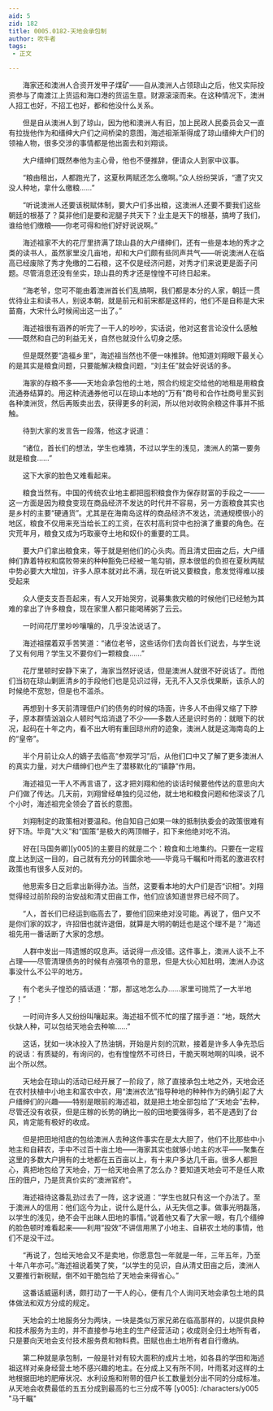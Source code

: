 ```yaml
---
aid: 5
zid: 182
title: 0005.0182-天地会承包制
author: 吹牛者
tags: 
 - 正文

---
```




　　海家还和澳洲人合资开发甲子煤矿——自从澳洲人占领琼山之后，他又实际投资参与了南渡江上货运和海口港的货运生意。财源滚滚而来。在这种情况下，澳洲人招工也好，不招工也好，都和他没什么关系。

　　但是自从澳洲人到了琼山，因为他和澳洲人有旧，加上民政人民委员会又一直有拉拢他作为和缙绅大户们之间桥梁的意图，海述祖渐渐得成了琼山缙绅大户们的领袖人物，很多交涉的事情都是他出面去和刘翔谈。

　　大户缙绅们既然奉他为主心骨，他也不便推辞，便请众人到家中议事。

　　“粮由租出，人都跑光了，这夏秋两赋还怎么缴啊。”众人纷纷哭诉，“遭了灾又没人种地，拿什么缴粮……”

　　“听说澳洲人还要该税赋体制，要大户们多出粮，这澳洲人还要不要我们这些朝廷的根基了？莫非他们是要和泥腿子共天下？业主是天下的根基，搞垮了我们，谁给他们缴粮——你老可得和他们好好说说啊。”

　　海述祖家不大的花厅里挤满了琼山县的大户缙绅们，还有一些是本地的秀才之类的读书人，虽然家里没几亩地，却和大户们颇有些同声共气——听说澳洲人在临高已经废除了秀才免缴的二石粮，这不仅是经济问题，对秀才们来说更是面子问题。尽管消息还没有坐实，琼山县的秀才还是惶惶不可终日起来。

　　“海老爷，您可不能由着澳洲首长们乱搞啊，我们都是本分的人家，朝廷一贯优待业主和读书人，别说本朝，就是前元和前宋都是这样的，他们不是自称是大宋苗裔，大宋什么时候闹出这一出了。”

　　海述祖很有涵养的听完了一干人的吵吵，实话说，他对这套言论没什么感触——既然和自己的利益无关，自然也就没什么切身之感。

　　但是既然要“造福乡里”，海述祖当然也不便一味推辞。他知道刘翔眼下最关心的是其实是粮食问题，只要能解决粮食问题，“刘主任”就会好说话的多。

　　海家的存粮不多——天地会承包他的土地，照合约规定交给他的地租是用粮食流通券结算的。用这种流通券他可以在琼山本地的“万有”商号和合作社商号里买到各种澳洲货，然后再贩卖出去，获得更多的利润，所以他对收购余粮这件事并不抵触。

　　待到大家的发言告一段落，他这才说道：

　　“诸位，首长们的想法，学生也难猜，不过以学生的浅见，澳洲人的第一要务就是粮食……”

　　这下大家的脸色又难看起来。

　　粮食当然有。中国的传统农业地主都把囤积粮食作为保存财富的手段之一——这一方面是因为粮食变现在商品经济不发达的时代并不容易，另一方面粮食其实也是乡村的主要“硬通货”。尤其是在海南岛这样的商品经济不发达，流通规模很小的地区，粮食不仅用来充当给长工的工资，在农村高利贷中也扮演了重要的角色。在灾荒年月，粮食又成为巧取豪夺土地和奴仆的重要的工具。

　　要大户们拿出粮食来，等于就是剜他们的心头肉。而且清丈田亩之后，大户缙绅们靠着特权和腐败带来的种种豁免已经被一笔勾销，原本很低的负担在夏秋两赋中势必要大大增加，许多人原本就对此不满，现在听说又要粮食，愈发觉得难以接受起来

　　众人便支支吾吾起来，有人又开始哭穷，说募集救灾粮的时候他们已经勉为其难的拿出了许多粮食，现在家里人都只能喝稀粥了云云。

　　一时间花厅里吵吵嚷嚷的，几乎没法说话了。

　　海述祖摆着双手苦笑道：“诸位老爷，这些话你们去向首长们说去，与学生说了又有何用？学生又不要你们一颗粮食……”

　　花厅里顿时安静下来了，海家当然好说话，但是澳洲人就很不好说话了。而他们当初在琼山剿匪清乡的手段他们也是见识过得，无孔不入又杀伐果断，该杀人的时候绝不宽恕，但是也不滥杀。

　　再想到十多天前清理佃户们的债务的时候的场面，许多人不由得又缩了下脖子，原本群情汹汹众人顿时气焰消退了不少——多数人还是识时务的：就眼下的状况，起码在十年之内，看不出大明有重回琼州府的迹象，澳洲人就是这海南岛的上的“皇帝”。

　　半个月前让众人的嫡子去临高“参观学习”后，从他们口中又了解了更多澳洲人的真实力量，对大户缙绅们也产生了潜移默化的“镇静”作用。

　　海述祖见一干人不再言语了，这才把刘翔和他的谈话时候要他传达的意思向大户们做了传达。几天前，刘翔曾经单独约见过他，就土地和粮食问题和他深谈了几个小时，海述祖完全领会了首长的意图。

　　刘翔制定的政策相对要温和。他自知自己如果一味的抵制执委会的政策很难有好下场。毕竟“大义”和“国策”是极大的两顶帽子，扣下来他绝对吃不消。

　　好在[马国务卿][y005]的主要目的就是二个：粮食和土地集约。只要在一定程度上达到这一目的，自己就有充分的转圜余地——毕竟马千瞩和叶雨茗的激进农村政策也有很多人反对的。

　　他思索多日之后拿出新得办法。当然，这要看本地的大户们是否“识相”。刘翔觉得经过前阶段的治安战和清丈田亩工作，他们应该知道世界已经不同了。

　　“人，首长们已经运到临高去了，要他们回来绝对没可能。再说了，佃户又不是你们家的奴才，许招佃也就许退佃，就算是大明的朝廷也是这个理不是？”海述祖先用一番话断了大家的念想。

　　人群中发出一阵遗憾的叹息声。话说得一点没错。这件事上，澳洲人谈不上不占理——尽管清理债务的时候有点强项令的意思，但是大伙心知肚明，澳洲人办这事没什么不公平的地方。

　　有个老头子惶恐的插话道：“那，那这地怎么办……家里可抛荒了一大半地了！”

　　一时间许多人又纷纷叫嚷起来。海述祖不慌不忙的摆了摆手道：“地，既然大伙缺人种，可以包给天地会去种嘛……”

　　这话，犹如一块冰投入了热油锅，开始是片刻的沉默，接着是许多人争先恐后的说话：有质疑的，有询问的，也有惶惶然不可终日，干脆天啊地啊的叫唤，说不出个所以然。

　　天地会在琼山的活动已经开展了一阶段了，除了直接承包土地之外，天地会还在农村扶植中小地主和富农中农，用“澳洲农法”指导种地的种种作为的确引起了大户缙绅们的兴趣——特别是眼前的海述祖，就是把土地全部包给了“天地会”去种，尽管还没有收获，但是庄稼的长势的确比一般的田地要强得多，若不是遇到了台风，肯定能有极好的收成。

　　但是把田地彻底的包给澳洲人去种这件事实在是太大胆了，他们不比那些中小地主和自耕农，手中不过百十亩土地——海家其实也就够小地主的水平——聚集在这里的多数大户拥有的土地都在五百亩以上，有十来户多达几千亩。很多人都担心，真把地包给了天地会，万一给天地会黑了怎么办？要知道天地会可不是任人欺压的佃户，乃是货真价实的“澳洲官府”。

　　海述祖待这番乱劲过去了一阵，这才说道：“学生也就只有这一个办法了。至于澳洲人的信用：他们迄今为止，说什么是什么，从无失信之事。做事光明磊落，以学生的浅见，绝不会干出昧人田地的事情。”说着他又看了大家一眼，有几个缙绅的脸色顿时难看起来——利用“投效”不讲信用黑了小地主、自耕农土地的事情，他们不是没干过。

　　“再说了，包给天地会又不是卖地，你愿意包一年就是一年，三年五年，乃至十年八年亦可。”海述祖说着笑了笑，“以学生的见识，自从清丈田亩之后，澳洲人又要推行新税赋，倒不如干脆包给了天地会来得省心。”

　　这番话威逼利诱，颇打动了一干人的心，便有几个人询问天地会承包土地的具体做法和双方分成的规定。

　　天地会的土地服务分为两块，一块是类似万家兄弟在临高那样的，以提供良种和技术服务为主的，并不直接参与地主的生产经营活动；收成则全归土地所有者，只是要向天地会支付技术服务费和物料费。田赋也由土地所有者自行缴纳。

　　第二种就是承包制，一般是针对有较大面积的成片土地，如各县的学田和海述祖这样对亲身经营土地不感兴趣的地主。在分成上又有所不同，叶雨茗对这样的土地根据田地的肥瘠状况、水利设施和附带的佃户长工数量划分出不同的分成标准。从天地会收费最低的五五分成到最高的七三分成不等
[y005]: /characters/y005 "马千瞩"


